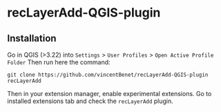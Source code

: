 # recLayerAdd-QGIS-plugin

## Installation

Go in QGIS (>3.22) into ``Settings`` > ``User Profiles`` > ``Open Active Profile Folder``
Then run here the command:

    git clone https://github.com/vincentBenet/recLayerAdd-QGIS-plugin recLayerAdd
    
Then in your extension manager, enable experimental extensions.
Go to installed extensions tab and check the ``recLayerAdd`` plugin.
